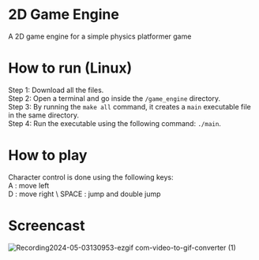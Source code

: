 # 2D Game Engine

A 2D game engine for a simple physics platformer game 

# How to run (Linux)

Step 1: Download all the files. \
Step 2: Open a terminal and go inside the `/game_engine` directory. \
Step 3: By running the `make all` command, it creates a `main` executable file in the same directory.  \
Step 4: Run the executable using the following command: `./main`. 

# How to play

Character control is done using the following keys: \
A : move left \
D : move right \ 
SPACE : jump and double jump 

# Screencast

![Recording2024-05-03130953-ezgif com-video-to-gif-converter (1)](https://github.com/frederic-hallein/game_engine/assets/124629735/bd2d6b85-1324-4e48-9147-9d238e7135ec)

